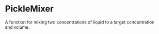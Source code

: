 # PickleMixer
A function for mixing two concentrations of liquid to a target concentration and volume.
